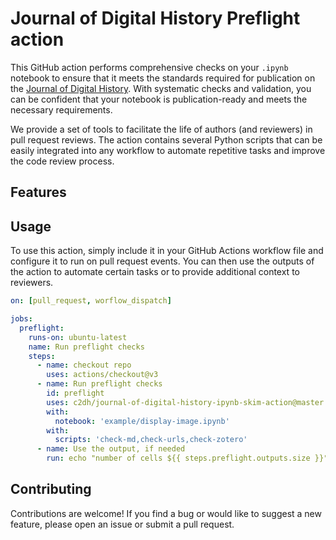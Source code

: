 # Journal of Digital History Preflight action

This GitHub action performs comprehensive checks on your `.ipynb` notebook to ensure that it meets the standards required for publication on the [Journal of Digital History](https://journalofdigitalhistory.org). With systematic checks and validation, you can be confident that your notebook is publication-ready and meets the necessary requirements.

We provide a set of tools to facilitate the life of authors (and reviewers) in pull request reviews. The action contains several Python scripts that can be easily integrated into any workflow to automate repetitive tasks and improve the code review process.

## Features


## Usage

To use this action, simply include it in your GitHub Actions workflow file and configure it to run on pull request events. You can then use the outputs of the action to automate certain tasks or to provide additional context to reviewers.

```yaml
on: [pull_request, worflow_dispatch]

jobs:
  preflight:
    runs-on: ubuntu-latest
    name: Run preflight checks
    steps:
      - name: checkout repo
        uses: actions/checkout@v3
      - name: Run preflight checks
        id: preflight
        uses: c2dh/journal-of-digital-history-ipynb-skim-action@master
        with:
          notebook: 'example/display-image.ipynb'
        with:
          scripts: 'check-md,check-urls,check-zotero'
      - name: Use the output, if needed
        run: echo "number of cells ${{ steps.preflight.outputs.size }}"
```
## Contributing

Contributions are welcome! If you find a bug or would like to suggest a new feature, please open an issue or submit a pull request.